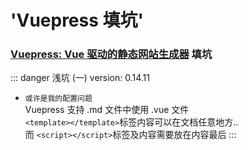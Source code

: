 # 'Vuepress 填坑'

### [Vuepress:  Vue 驱动的静态网站生成器](https://vuepress.vuejs.org/zh/) 填坑

::: danger 浅坑 (一) version: 0.14.11

- `或许是我的配置问题`<br>
Vuepress 支持 .md 文件中使用 .vue 文件<br>
   `<template></template>`标签内容可以在文档任意地方..<br>
而 `<script></script>`标签及内容需要放在内容最后
:::
